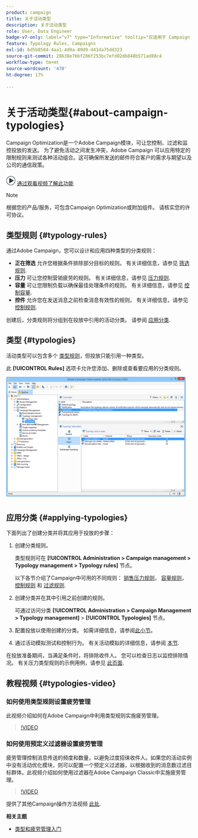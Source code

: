 ```yaml
---
product: campaign
title: 关于活动类型
description: 关于活动类型
role: User, Data Engineer
badge-v7-only: label="v7" type="Informative" tooltip="仅适用于 Campaign Classic v7"
feature: Typology Rules, Campaigns
exl-id: 6d5b8584-4aa1-4d9a-89d9-d41da75dd323
source-git-commit: 28638e76bf286f253bc7efd02db848b571ad88c4
workflow-type: tm+mt
source-wordcount: '470'
ht-degree: 17%

---
```


# 关于活动类型{#about-campaign-typologies}

Campaign Optimization是一个Adobe Campaign模块，可让您控制、过滤和监控投放的发送。 为了避免活动之间发生冲突，Adobe Campaign 可以应用特定的限制规则来测试各种活动组合。这可确保所发送的邮件符合客户的需求与期望以及公司的通信政策。

![](assets/do-not-localize/how-to-video.png) [通过观看视频了解此功能](#typologies-video)

>[!NOTE]
>
>根据您的产品/服务，可包含Campaign Optimization或附加组件。 请核实您的许可协议。

## 类型规则 {#typology-rules}

通过Adobe Campaign，您可以设计和应用四种类型的分类规则：

* **正在筛选** 允许您根据条件排除部分目标的规则。 有关详细信息，请参见 [筛选规则](filtering-rules.md).
* **压力** 可让您控制营销疲劳的规则。 有关详细信息，请参见 [压力规则](pressure-rules.md).
* **容量** 可让您限制负载以确保最佳处理条件的规则。 有关详细信息，请参见 [控制容量](consistency-rules.md#controlling-capacity).
* **控件** 允许您在发送消息之前检查消息有效性的规则。 有关详细信息，请参见 [控制规则](control-rules.md).

创建后，分类规则将分组到在投放中引用的活动分类。 请参阅 [应用分类](#applying-typologies).

## 类型 {#typologies}

活动类型可以包含多个 [类型规则](#typology-rules)，但投放只能引用一种类型。

此 **[!UICONTROL Rules]** 选项卡允许您添加、删除或查看要应用的分类规则。

![](assets/campaign_opt_rules_tab.png)

## 应用分类 {#applying-typologies}

下面列出了创建分类并将其应用于投放的步骤：

1. 创建分类规则。

   类型规则可在 **[!UICONTROL Administration > Campaign management > Typology management > Typology rules]** 节点。

   以下各节介绍了Campaign中可用的不同规则： [销售压力规则](pressure-rules.md)， [容量规则](consistency-rules.md#controlling-capacity)， [控制规则](control-rules.md) 和 [过滤规则](filtering-rules.md).

1. 创建分类并在其中引用之前创建的规则。

   可通过访问分类 **[!UICONTROL Administration > Campaign Management > Typology management]** > **[!UICONTROL Typologies]** 节点。

1. 配置投放以使用创建的分类。 如需详细信息，请参阅[此小节](applying-rules.md#applying-a-typology-to-a-delivery)。
1. 通过活动模拟测试和控制行为。 有关活动模拟的详细信息，请参阅 [本节](campaign-simulations.md).

在投放准备期间，当满足条件时，将排除收件人。 您可以检查日志以监控排除情况。 有关压力类型规则的示例用例，请参见 [此页面](pressure-rules.md#use-cases-on-pressure-rules).

## 教程视频 {#typologies-video}

### 如何使用类型规则设置疲劳管理

此视频介绍如何在Adobe Campaign中利用类型规则实施疲劳管理。

>[!VIDEO](https://video.tv.adobe.com/v/25090?quality=12)

### 如何使用预定义过滤器设置疲劳管理

疲劳管理控制消息传送的频度和数量，以避免过度招徕收件人。如果您的活动实例中没有活动优化模块，则可以配置一个预定义过滤器，以根据收到的消息数过滤目标群体。此视频介绍如何使用过滤器在Adobe Campaign Classic中实施疲劳管理。

>[!VIDEO](https://video.tv.adobe.com/v/25091?quality=12)

提供了其他Campaign操作方法视频 [此处](https://experienceleague.adobe.com/docs/campaign-classic-learn/tutorials/overview.html?lang=zh-Hans).

**相关主题**

* [类型和疲劳管理入门](pressure-rules.md)

